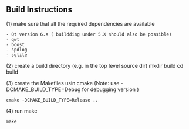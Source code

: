Build Instructions
------------------

(1) make sure that all the required dependencies are available

    - Qt version 6.X ( buildding under 5.X should also be possible)
    - qwt
    - boost
    - spdlog
    - sqlite

(2) create a build directory (e.g. in the top level source dir)
    mkdir build
    cd build
  
(3)  create the Makefiles usin cmake (Note: use -DCMAKE_BUILD_TYPE=Debug for debugging version )
     
    cmake -DCMAKE_BUILD_TYPE=Release ..  
    
(4) run make

    make

